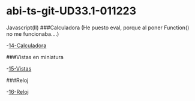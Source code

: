 # abi-ts-git-UD33.1-011223
Javascript(II)
###Calculadora (He puesto eval, porque al poner Function() no me funcionaba....)

-[14-Calculadora](https://ekirina.github.io/abi-ts-git-UD33.1-011223/Ejercicio14/index.html)

###Vistas en miniatura

-[15-Vistas](https://ekirina.github.io/abi-ts-git-UD33.1-011223/Ejercicio15/index.html)

###Reloj

-[16-Reloj](https://ekirina.github.io/abi-ts-git-UD33.1-011223/Ejercicio16/index.html)
